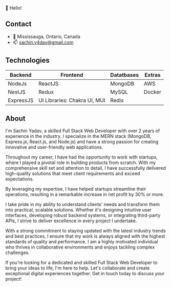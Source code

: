 👋 Hello!

## Contact
- 📍 Mississauga, Ontario, Canada
- 📫 sachin.y4dav@gmail.com 

## Technologies

| Backend   | Frontend                     | Datatbases | Extras |
|-----------|------------------------------|------------|--------|
| NodeJs    | ReactJS                      | MongoDB    | AWS    |
| NestJS    | Redux                        | MySQL      | Docker |
| ExpressJS | UI Libraries: Chakra UI, MUI | Redis      |        |

## About
I'm Sachin Yadav, a skilled Full Stack Web Developer with over 2 years of experience in the industry. I specialize in the MERN stack (MongoDB, Express.js, React.js, and Node.js) and have a strong passion for creating innovative and user-friendly web applications.

Throughout my career, I have had the opportunity to work with startups, where I played a pivotal role in building products from scratch. With my comprehensive skill set and attention to detail, I have successfully delivered high-quality solutions that meet client requirements and exceed expectations.

By leveraging my expertise, I have helped startups streamline their operations, resulting in a remarkable increase in net profit by 30% or more.

I take pride in my ability to understand clients' needs and transform them into practical, scalable solutions. Whether it's designing intuitive user interfaces, developing robust backend systems, or integrating third-party APIs, I strive to deliver excellence in every project I undertake.

With a strong commitment to staying updated with the latest industry trends and best practices, I ensure that my work is always aligned with the highest standards of quality and performance. I am a highly motivated individual who thrives in collaborative environments and enjoys tackling complex challenges.

If you're looking for a dedicated and skilled Full Stack Web Developer to bring your ideas to life, I'm here to help. Let's collaborate and create exceptional digital experiences together. Get in touch today to discuss your project!




